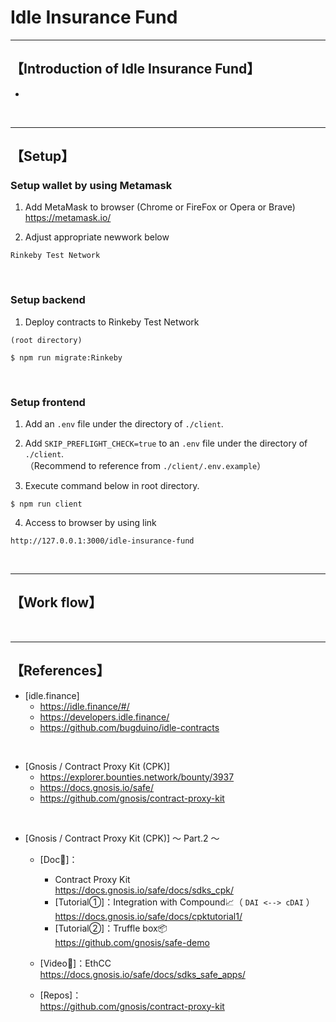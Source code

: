 # Idle Insurance Fund


***
## 【Introduction of Idle Insurance Fund】
- 

&nbsp;

***

## 【Setup】
### Setup wallet by using Metamask
1. Add MetaMask to browser (Chrome or FireFox or Opera or Brave)    
https://metamask.io/  


2. Adjust appropriate newwork below 
```
Rinkeby Test Network
```

&nbsp;


### Setup backend
1. Deploy contracts to Rinkeby Test Network
```
(root directory)

$ npm run migrate:Rinkeby
```

&nbsp;


### Setup frontend
1. Add an `.env` file under the directory of `./client`.

2. Add `SKIP_PREFLIGHT_CHECK=true` to an `.env` file under the directory of `./client`.    
（Recommend to reference from `./client/.env.example`）

3. Execute command below in root directory.
```
$ npm run client
```

4. Access to browser by using link 
```
http://127.0.0.1:3000/idle-insurance-fund
```

&nbsp;

***


## 【Work flow】

&nbsp;

***

## 【References】
- [idle.finance]
  - https://idle.finance/#/
  - https://developers.idle.finance/
  - https://github.com/bugduino/idle-contracts

<br>

- [Gnosis / Contract Proxy Kit (CPK)]
  - https://explorer.bounties.network/bounty/3937
  - https://docs.gnosis.io/safe/
  - https://github.com/gnosis/contract-proxy-kit

<br>

- [Gnosis / Contract Proxy Kit (CPK)] 〜 Part.2 〜
  - [Doc📔]：
    - Contract Proxy Kit  
      https://docs.gnosis.io/safe/docs/sdks_cpk/
    - [Tutorial①]：Integration with Compound📈（ `DAI <--> cDAI` ）  
      https://docs.gnosis.io/safe/docs/cpktutorial1/
    - [Tutorial②]：Truffle box📦  
      https://github.com/gnosis/safe-demo

  - [Video🎥]：EthCC  
    https://docs.gnosis.io/safe/docs/sdks_safe_apps/

  - [Repos]：  
    https://github.com/gnosis/contract-proxy-kit

